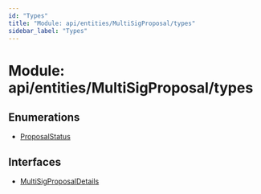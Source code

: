 ```yaml
---
id: "Types"
title: "Module: api/entities/MultiSigProposal/types"
sidebar_label: "Types"
---
```


# Module: api/entities/MultiSigProposal/types

## Enumerations

- [ProposalStatus](../../../../../enums/API/Entities/MultiSigProposal/Types/ProposalStatus/ProposalStatus.md)

## Interfaces

- [MultiSigProposalDetails](../../../../../interfaces/API/Entities/MultiSigProposal/Types/MultiSigProposalDetails/MultiSigProposalDetails.md)
